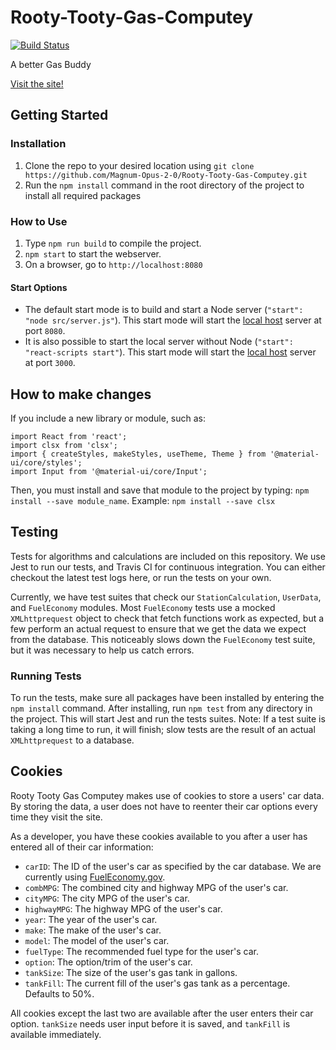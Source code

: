 # Rooty-Tooty-Gas-Computey

[![Build Status](https://travis-ci.com/Magnum-Opus-2-0/Rooty-Tooty-Gas-Computey.svg?branch=master)](https://travis-ci.com/Magnum-Opus-2-0/Rooty-Tooty-Gas-Computey)

A better Gas Buddy

[Visit the site!](https://rooty-tooty-gas-computey.herokuapp.com/)

## Getting Started
### Installation
1. Clone the repo to your desired location using `git clone https://github.com/Magnum-Opus-2-0/Rooty-Tooty-Gas-Computey.git`
2. Run the `npm install` command in the root directory of the project to install all required
packages

### How to Use
1. Type `npm run build` to compile the project.
2. `npm start` to start the webserver.
3. On a browser, go to `http://localhost:8080`

#### Start Options
- The default start mode is to build and start a Node server (`"start": "node src/server.js"`).
This start mode will start the [local host](`http://localhost:3000`) server at port `8080`.
- It is also possible to start the local server without Node (`"start": "react-scripts start"`).
This start mode will start the [local host](`http://localhost:3000`) server at port `3000`.

## How to make changes

If you include a new library or module, such as:

```
import React from 'react';
import clsx from 'clsx';
import { createStyles, makeStyles, useTheme, Theme } from '@material-ui/core/styles';
import Input from '@material-ui/core/Input';
```

Then, you must install and save that module to the project by typing: `npm install --save module_name`. Example: `npm install --save clsx`

## Testing
Tests for algorithms and calculations are included on this repository. We use Jest to run our tests,
and Travis CI for continuous integration. You can either checkout the latest test logs here, or
run the tests on your own.

Currently, we have test suites that check our `StationCalculation`, `UserData`, and `FuelEconomy`
modules. Most `FuelEconomy` tests use a mocked `XMLhttprequest` object to check that fetch functions
work as expected, but a few perform an actual request to ensure that we get the data we expect from
the database. This noticeably slows down the `FuelEconomy` test suite, but it was necessary to help
us catch errors.

### Running Tests
To run the tests, make sure all packages have been installed by entering the `npm install` command.
After installing, run `npm test` from any directory in the project. This will start Jest and run
the tests suites. Note: If a test suite is taking a long time to run, it will finish; slow tests
are the result of an actual `XMLhttprequest` to a database.

## Cookies
Rooty Tooty Gas Computey makes use of cookies to store a users' car data. By storing the data, a
user does not have to reenter their car options every time they visit the site.

As a developer, you have these cookies available to you after a user has entered all of their
car information:
- `carID`: The ID of the user's car as specified by the car database. We are currently using
    [FuelEconomy.gov](https://www.fueleconomy.gov/feg/ws/).
- `combMPG`: The combined city and highway MPG of the user's car.
- `cityMPG`: The city MPG of the user's car.
- `highwayMPG`: The highway MPG of the user's car.
- `year`: The year of the user's car.
- `make`: The make of the user's car.
- `model`: The model of the user's car.
- `fuelType`: The recommended fuel type for the user's car.
- `option`: The option/trim of the user's car.
- `tankSize`: The size of the user's gas tank in gallons.
- `tankFill`: The current fill of the user's gas tank as a percentage. Defaults to 50%.

All cookies except the last two are available after the user enters their car option. `tankSize`
needs user input before it is saved, and `tankFill` is available immediately. 

